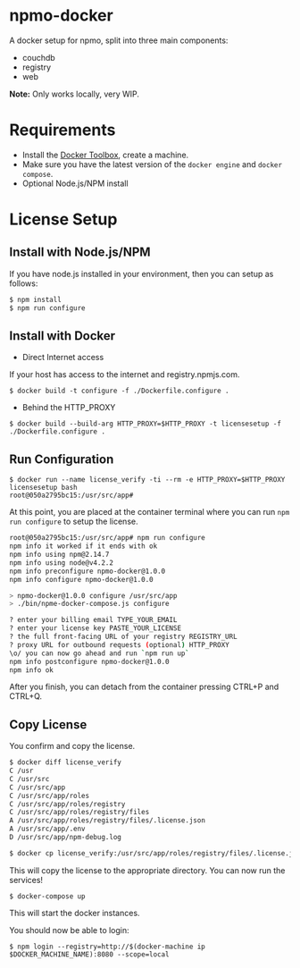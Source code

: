 # npmo-docker

A docker setup for npmo, split into three main components:

- couchdb
- registry
- web

**Note:** Only works locally, very WIP.


# Requirements

* Install the [Docker Toolbox][docker-toolbox], create a machine.
* Make sure you have the latest version of the `docker engine` and `docker compose`.
* Optional Node.js/NPM install

# License Setup

## Install with Node.js/NPM

If you have node.js installed in your environment, then you can setup as follows:

```sh
$ npm install
$ npm run configure
```

## Install with Docker

* Direct Internet access

If your host has access to the internet and registry.npmjs.com.

```
$ docker build -t configure -f ./Dockerfile.configure .
```

* Behind the HTTP_PROXY

```
$ docker build --build-arg HTTP_PROXY=$HTTP_PROXY -t licensesetup -f ./Dockerfile.configure .
```

## Run Configuration

```
$ docker run --name license_verify -ti --rm -e HTTP_PROXY=$HTTP_PROXY licensesetup bash
root@050a2795bc15:/usr/src/app#
```

At this point, you are placed at the container terminal where you can run `npm run configure` to setup the license.

```sh
root@050a2795bc15:/usr/src/app# npm run configure
npm info it worked if it ends with ok
npm info using npm@2.14.7
npm info using node@v4.2.2
npm info preconfigure npmo-docker@1.0.0
npm info configure npmo-docker@1.0.0

> npmo-docker@1.0.0 configure /usr/src/app
> ./bin/npme-docker-compose.js configure

? enter your billing email TYPE_YOUR_EMAIL
? enter your license key PASTE_YOUR_LICENSE
? the full front-facing URL of your registry REGISTRY_URL
? proxy URL for outbound requests (optional) HTTP_PROXY
\o/ you can now go ahead and run `npm run up`
npm info postconfigure npmo-docker@1.0.0
npm info ok
```

After you finish, you can detach from the container pressing CTRL+P and CTRL+Q.

## Copy License

You confirm and copy the license.

```sh
$ docker diff license_verify
C /usr
C /usr/src
C /usr/src/app
C /usr/src/app/roles
C /usr/src/app/roles/registry
C /usr/src/app/roles/registry/files
A /usr/src/app/roles/registry/files/.license.json
A /usr/src/app/.env
D /usr/src/app/npm-debug.log

$ docker cp license_verify:/usr/src/app/roles/registry/files/.license.json roles/registry/files/
```

This will copy the license to the appropriate directory. You can now run the services!

```
$ docker-compose up
```

This will start the docker instances.

You should now be able to login:

```
$ npm login --registry=http://$(docker-machine ip $DOCKER_MACHINE_NAME):8080 --scope=local
```

[docker-toolbox]: https://www.docker.com/docker-toolbox
